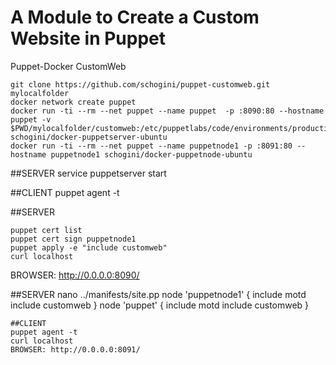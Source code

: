 # A Module to Create a Custom Website in Puppet
Puppet-Docker CustomWeb
```
git clone https://github.com/schogini/puppet-customweb.git mylocalfolder
docker network create puppet
docker run -ti --rm --net puppet --name puppet  -p :8090:80 --hostname puppet -v $PWD/mylocalfolder/customweb:/etc/puppetlabs/code/environments/production/modules/customweb schogini/docker-puppetserver-ubuntu
docker run -ti --rm --net puppet --name puppetnode1 -p :8091:80 --hostname puppetnode1 schogini/docker-puppetnode-ubuntu
```
##SERVER
service puppetserver start

##CLIENT
puppet agent -t

##SERVER 
```
puppet cert list
puppet cert sign puppetnode1
puppet apply -e "include customweb"
curl localhost
```
BROWSER: http://0.0.0.0:8090/

##SERVER
nano ../manifests/site.pp
node 'puppetnode1' {
 include motd
 include customweb
}
node 'puppet' {
 include motd
 include customweb
}
```
##CLIENT
puppet agent -t
curl localhost
BROWSER: http://0.0.0.0:8091/
